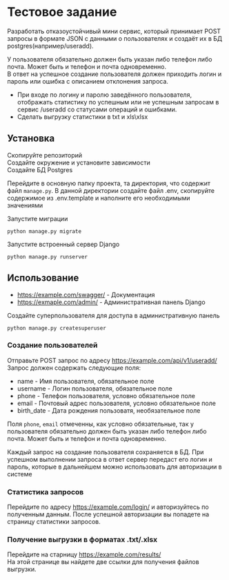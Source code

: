 # Тестовое задание
Разработать отказоустойчивый мини сервис, который принимает POST запросы в формате JSON с данными о пользователях и создаёт их в БД postgres(например/useradd).

У пользователя обязательно должен быть указан либо телефон либо почта. Может быть и телефон и почта одновременно. <br>
В ответ на успешное создание пользователя должен приходить логин и пароль или ошибка с описанием отклонения запроса.

- При входе по логину и паролю заведённого пользователя, отображать статистику по успешным или не успешным запросам в сервис /useradd со статусами операций и ошибками.
- Сделать выгрузку статистики в txt и xls\xlsx

## Установка

Скопируйте репозиторий<br>
Создайте окружение и установите зависимости<br>
Создайте БД Postgres

Перейдите в основную папку проекта, та директория, что содержит файл `manage.py`. В данной директории создайте файл .env, скопируйте содержимое из .env.template и наполните его необходимыми значениями

Запустите миграции
```
python manage.py migrate
```
Запустите встроенный сервер Django
```
python manage.py runserver
```

## Использование
- https://example.com/swagger/ - Документация
- https://exmaple.com/admin/ - Административная панель Django

Создайте суперпользователя для доступа в административную панель
```
python manage.py createsuperuser
```
### Создание пользователей
Отправьте POST запрос по адресу https://example.com/api/v1/useradd/ <br>
Запрос должен содержать следующие поля:
- name - Имя пользователя, обязательное поле
- username - Логин пользователя, обязательное поле
- phone - Телефон пользователя, условно обязательное поле
- email - Почтовый адрес пользователя, условно обязательное поле
- birth_date - Дата рождения пользоватя, необязательное поле

Поля `phone`, `email` отмеченны, как условно обязательные, так у пользователя обязательно должен быть указан либо телефон либо почта. Может быть и телефон и почта одновременно.

Каждый запрос на создание пользователя сохраняется в БД.
При успешном выполнении запроса в ответ сервер передаст его логин и пароль, которые в дальнейшем можно использовать для авторизации в системе

### Статистика запросов
Перейдите по адресу https://example.com/login/ и авторизуйтесь по полученным данным. После успешной авторизации вы попадете на страницу статистики запросов.

### Получение выгрузки в форматах .txt/.xlsx
Перейдите на старницу https://example.com/results/ <br>
На этой странице вы найдете две ссылки для получения файлов выгрузки.
